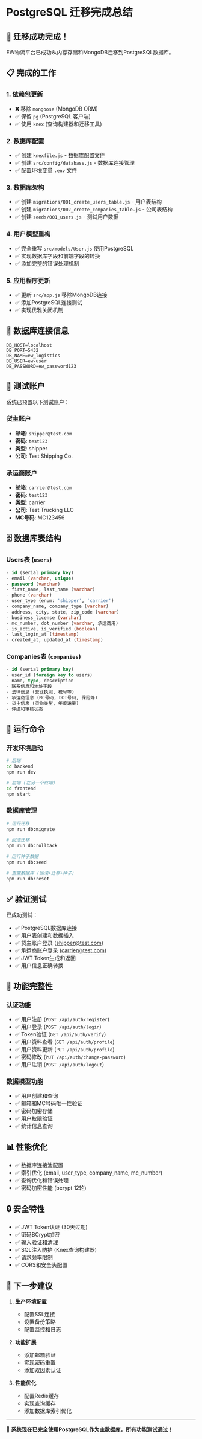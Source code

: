 # PostgreSQL 迁移完成总结

## 🎉 **迁移成功完成！**

EW物流平台已成功从内存存储和MongoDB迁移到PostgreSQL数据库。

## 📋 **完成的工作**

### 1. **依赖包更新**
- ❌ 移除 `mongoose` (MongoDB ORM)
- ✅ 保留 `pg` (PostgreSQL 客户端)
- ✅ 使用 `knex` (查询构建器和迁移工具)

### 2. **数据库配置**
- ✅ 创建 `knexfile.js` - 数据库配置文件
- ✅ 创建 `src/config/database.js` - 数据库连接管理
- ✅ 配置环境变量 `.env` 文件

### 3. **数据库架构**
- ✅ 创建 `migrations/001_create_users_table.js` - 用户表结构
- ✅ 创建 `migrations/002_create_companies_table.js` - 公司表结构
- ✅ 创建 `seeds/001_users.js` - 测试用户数据

### 4. **用户模型重构**
- ✅ 完全重写 `src/models/User.js` 使用PostgreSQL
- ✅ 实现数据库字段和前端字段的转换
- ✅ 添加完整的错误处理机制

### 5. **应用程序更新**
- ✅ 更新 `src/app.js` 移除MongoDB连接
- ✅ 添加PostgreSQL连接测试
- ✅ 实现优雅关闭机制

## 🔧 **数据库连接信息**

```env
DB_HOST=localhost
DB_PORT=5432
DB_NAME=ew_logistics
DB_USER=ew-user
DB_PASSWORD=ew_password123
```

## 👥 **测试账户**

系统已预置以下测试账户：

### 货主账户
- **邮箱**: `shipper@test.com`
- **密码**: `test123`
- **类型**: shipper
- **公司**: Test Shipping Co.

### 承运商账户
- **邮箱**: `carrier@test.com`
- **密码**: `test123`
- **类型**: carrier
- **公司**: Test Trucking LLC
- **MC号码**: MC123456

## 🗄️ **数据库表结构**

### Users表 (`users`)
```sql
- id (serial primary key)
- email (varchar, unique)
- password (varchar)
- first_name, last_name (varchar)
- phone (varchar)
- user_type (enum: 'shipper', 'carrier')
- company_name, company_type (varchar)
- address, city, state, zip_code (varchar)
- business_license (varchar)
- mc_number, dot_number (varchar, 承运商用)
- is_active, is_verified (boolean)
- last_login_at (timestamp)
- created_at, updated_at (timestamp)
```

### Companies表 (`companies`)
```sql
- id (serial primary key)
- user_id (foreign key to users)
- name, type, description
- 联系信息和地址字段
- 法律信息 (营业执照, 税号等)
- 承运商信息 (MC号码, DOT号码, 保险等)
- 货主信息 (货物类型, 年度运量)
- 评级和审核状态
```

## 🚀 **运行命令**

### 开发环境启动
```bash
# 后端
cd backend
npm run dev

# 前端 (在另一个终端)
cd frontend  
npm start
```

### 数据库管理
```bash
# 运行迁移
npm run db:migrate

# 回滚迁移
npm run db:rollback

# 运行种子数据
npm run db:seed

# 重置数据库 (回滚+迁移+种子)
npm run db:reset
```

## ✅ **验证测试**

已成功测试：
- ✅ PostgreSQL数据库连接
- ✅ 用户表创建和数据插入
- ✅ 货主账户登录 (shipper@test.com)
- ✅ 承运商账户登录 (carrier@test.com)
- ✅ JWT Token生成和返回
- ✅ 用户信息正确转换

## 🔄 **功能完整性**

### 认证功能
- ✅ 用户注册 (`POST /api/auth/register`)
- ✅ 用户登录 (`POST /api/auth/login`)
- ✅ Token验证 (`GET /api/auth/verify`)
- ✅ 用户资料查看 (`GET /api/auth/profile`)
- ✅ 用户资料更新 (`PUT /api/auth/profile`)
- ✅ 密码修改 (`PUT /api/auth/change-password`)
- ✅ 用户注销 (`POST /api/auth/logout`)

### 数据模型功能
- ✅ 用户创建和查询
- ✅ 邮箱和MC号码唯一性验证
- ✅ 密码加密存储
- ✅ 用户权限验证
- ✅ 统计信息查询

## 📊 **性能优化**

- ✅ 数据库连接池配置
- ✅ 索引优化 (email, user_type, company_name, mc_number)
- ✅ 查询优化和错误处理
- ✅ 密码加密性能 (bcrypt 12轮)

## 🔒 **安全特性**

- ✅ JWT Token认证 (30天过期)
- ✅ 密码BCrypt加密
- ✅ 输入验证和清理
- ✅ SQL注入防护 (Knex查询构建器)
- ✅ 请求频率限制
- ✅ CORS和安全头配置

## 🎯 **下一步建议**

1. **生产环境配置**
   - 配置SSL连接
   - 设置备份策略
   - 配置监控和日志

2. **功能扩展**
   - 添加邮箱验证
   - 实现密码重置
   - 添加双因素认证

3. **性能优化**
   - 配置Redis缓存
   - 实现查询缓存
   - 添加数据库索引优化

---

🚀 **系统现在已完全使用PostgreSQL作为主数据库，所有功能测试通过！** 